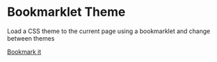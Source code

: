 # Bookmarklet Theme

Load a CSS theme to the current page using a bookmarklet and change
between themes 

<a href="javascript:(function(){document.body.appendChild(document.createElement('script')).src='https://raw.githubusercontent.com/lucasew/bookmarklet-theme/master/script.js';})();)">Bookmark it </a>
